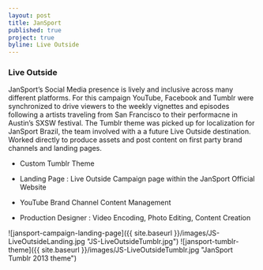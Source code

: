 ```yaml
---
layout: post
title: JanSport
published: true
project: true
byline: Live Outside
---
```


### Live Outside

JanSport’s Social Media presence is lively and inclusive across many different platforms. For this campaign YouTube, Facebook and Tumblr were synchronized to drive viewers to the weekly vignettes and episodes following a artists traveling from San Francisco to their performacne in Austin’s SXSW festival. The Tumblr theme was picked up for localization for JanSport Brazil, the team involved with a a future Live Outside destination. Worked directly to produce assets and post content on first party brand channels and landing pages.

* Custom Tumblr Theme

* Landing Page : Live Outside Campaign page within the JanSport Official Website

* YouTube Brand Channel Content Management

* Production Designer : Video Encoding, Photo Editing, Content Creation

![jansport-campaign-landing-page]({{ site.baseurl }}/images/JS-LiveOutsideLanding.jpg "JS-LiveOutsideTumblr.jpg")
![jansport-tumblr-theme]({{ site.baseurl }}/images/JS-LiveOutsideTumblr.jpg "JanSport Tumblr 2013 theme")


